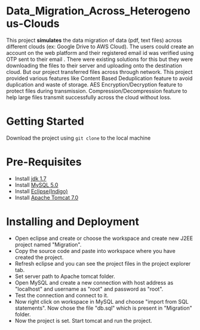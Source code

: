 # Data_Migration_Across_Heterogenous-Clouds

This project **simulates** the data migration of data (pdf, text files) across different clouds (ex: Google Drive to AWS Cloud). The users could create an account on the web platform and their registered email id was verified using OTP sent to their email . 
There were existing solutions for this but they were downloading the files to their server and uploading onto the destination cloud. But our project transferred files across through network.
This project provided various features like Content Based Deduplication feature to avoid duplication and waste of storage. AES Encryption/Decryption feature to protect files during transmission. Compression/Decompression feature to help large files transmit successfully across the cloud without loss.

# Getting Started

Download the project using `git clone` to the local machine

# Pre-Requisites

- Install [jdk 1.7](http://www.oracle.com/technetwork/java/javase/downloads/index.html)
- Install [MySQL 5.0](https://www.mysql.com/downloads/)
- Install [Eclipse(Indigo)](http://www.eclipse.org/downloads/packages/release/indigo/sr2)
- Install [Apache Tomcat 7.0](https://tomcat.apache.org/download-70.cgi)

# Installing and Deployment

- Open eclipse and create or choose the workspace and create new J2EE project named "Migration".
- Copy the source code and paste into workspace where you have created the project.
- Refresh eclipse and you can see the project files in the project explorer tab.
- Set server path to Apache tomcat folder.
- Open MySQL and create a new connection with host address as "localhost" and username as "root" and  password as "root".
- Test the connection and connect to it.
- Now right click on workspace in MySQL and choose "import from SQL statements". Now chose the file "db.sql" which is present
in "Migration" folder.
- Now the project is set. Start tomcat and run the project.  

